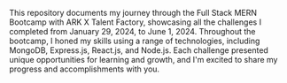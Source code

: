 This repository documents my journey through the Full Stack MERN Bootcamp with ARK X Talent Factory, showcasing all the challenges I completed from January 29, 2024, to June 1, 2024. Throughout the bootcamp, I honed my skills using a range of technologies, including MongoDB, Express.js, React.js, and Node.js. Each challenge presented unique opportunities for learning and growth, and I'm excited to share my progress and accomplishments with you.
